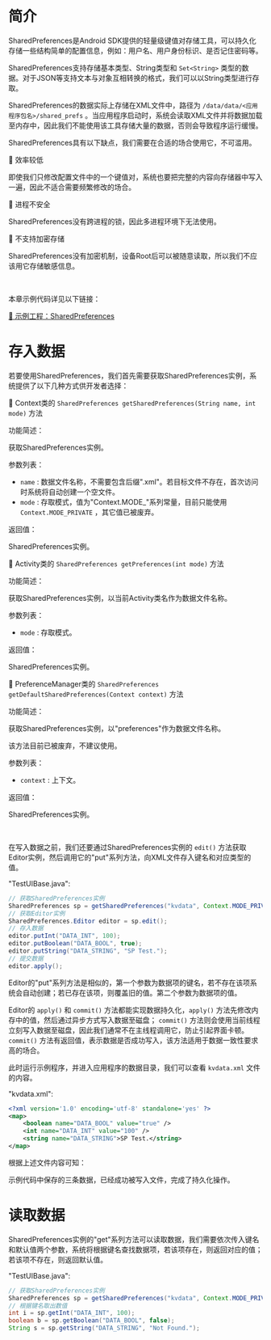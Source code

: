 # 简介
SharedPreferences是Android SDK提供的轻量级键值对存储工具，可以持久化存储一些结构简单的配置信息，例如：用户名、用户身份标识、是否记住密码等。

SharedPreferences支持存储基本类型、String类型和 `Set<String>` 类型的数据。对于JSON等支持文本与对象互相转换的格式，我们可以以String类型进行存取。

SharedPreferences的数据实际上存储在XML文件中，路径为 `/data/data/<应用程序包名>/shared_prefs` 。当应用程序启动时，系统会读取XML文件并将数据加载至内存中，因此我们不能使用该工具存储大量的数据，否则会导致程序运行缓慢。

SharedPreferences具有以下缺点，我们需要在合适的场合使用它，不可滥用。

🔷 效率较低

即使我们只修改配置文件中的一个键值对，系统也要把完整的内容向存储器中写入一遍，因此不适合需要频繁修改的场合。

🔷 进程不安全

SharedPreferences没有跨进程的锁，因此多进程环境下无法使用。

🔷 不支持加密存储

SharedPreferences没有加密机制，设备Root后可以被随意读取，所以我们不应该用它存储敏感信息。

<br />

本章示例代码详见以下链接：

[🔗 示例工程：SharedPreferences ](https://github.com/BI4VMR/Study-Android/tree/master/M05_Storage/C02_KV/S01_SharedPreferences)

# 存入数据
若要使用SharedPreferences，我们首先需要获取SharedPreferences实例，系统提供了以下几种方式供开发者选择：

🔶 Context类的 `SharedPreferences getSharedPreferences(String name, int mode)` 方法

功能简述：

获取SharedPreferences实例。

参数列表：

- `name` : 数据文件名称，不需要包含后缀".xml"。若目标文件不存在，首次访问时系统将自动创建一个空文件。
- `mode` : 存取模式，值为"Context.MODE_"系列常量，目前只能使用 `Context.MODE_PRIVATE` ，其它值已被废弃。

返回值：

SharedPreferences实例。

🔶 Activity类的 `SharedPreferences getPreferences(int mode)` 方法

功能简述：

获取SharedPreferences实例，以当前Activity类名作为数据文件名称。

参数列表：

- `mode` : 存取模式。

返回值：

SharedPreferences实例。

🔶 PreferenceManager类的 `SharedPreferences getDefaultSharedPreferences(Context context)` 方法

功能简述：

获取SharedPreferences实例，以"preferences"作为数据文件名称。

该方法目前已被废弃，不建议使用。

参数列表：

- `context` : 上下文。

返回值：

SharedPreferences实例。

<br />

在写入数据之前，我们还要通过SharedPreferences实例的 `edit()` 方法获取Editor实例，然后调用它的"put"系列方法，向XML文件存入键名和对应类型的值。

"TestUIBase.java":

```java
// 获取SharedPreferences实例
SharedPreferences sp = getSharedPreferences("kvdata", Context.MODE_PRIVATE);
// 获取Editor实例
SharedPreferences.Editor editor = sp.edit();
// 存入数据
editor.putInt("DATA_INT", 100);
editor.putBoolean("DATA_BOOL", true);
editor.putString("DATA_STRING", "SP Test.");
// 提交数据
editor.apply();
```

Editor的"put"系列方法是相似的，第一个参数为数据项的键名，若不存在该项系统会自动创建；若已存在该项，则覆盖旧的值。第二个参数为数据项的值。

Editor的 `apply()` 和 `commit()` 方法都能实现数据持久化，`apply()` 方法先修改内存中的值，然后通过异步方式写入数据至磁盘； `commit()` 方法则会使用当前线程立刻写入数据至磁盘，因此我们通常不在主线程调用它，防止引起界面卡顿。 `commit()` 方法有返回值，表示数据是否成功写入，该方法适用于数据一致性要求高的场合。

此时运行示例程序，并进入应用程序的数据目录，我们可以查看 `kvdata.xml` 文件的内容。

"kvdata.xml":

```xml
<?xml version='1.0' encoding='utf-8' standalone='yes' ?>
<map>
    <boolean name="DATA_BOOL" value="true" />
    <int name="DATA_INT" value="100" />
    <string name="DATA_STRING">SP Test.</string>
</map>
```

根据上述文件内容可知：

示例代码中保存的三条数据，已经成功被写入文件，完成了持久化操作。

# 读取数据
SharedPreferences实例的"get"系列方法可以读取数据，我们需要依次传入键名和默认值两个参数，系统将根据键名查找数据项，若该项存在，则返回对应的值；若该项不存在，则返回默认值。

"TestUIBase.java":

```java
// 获取SharedPreferences实例
SharedPreferences sp = getSharedPreferences("kvdata", Context.MODE_PRIVATE);
// 根据键名取出数值
int i = sp.getInt("DATA_INT", 100);
boolean b = sp.getBoolean("DATA_BOOL", false);
String s = sp.getString("DATA_STRING", "Not Found.");
```
